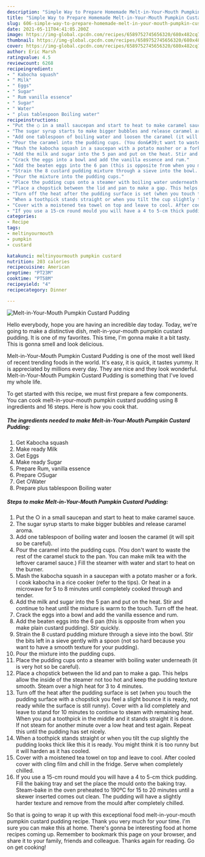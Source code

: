 ```yaml
---
description: "Simple Way to Prepare Homemade Melt-in-Your-Mouth Pumpkin Custard Pudding"
title: "Simple Way to Prepare Homemade Melt-in-Your-Mouth Pumpkin Custard Pudding"
slug: 606-simple-way-to-prepare-homemade-melt-in-your-mouth-pumpkin-custard-pudding
date: 2021-05-11T04:41:05.200Z
image: https://img-global.cpcdn.com/recipes/6589752745656320/680x482cq70/melt-in-your-mouth-pumpkin-custard-pudding-recipe-main-photo.jpg
thumbnail: https://img-global.cpcdn.com/recipes/6589752745656320/680x482cq70/melt-in-your-mouth-pumpkin-custard-pudding-recipe-main-photo.jpg
cover: https://img-global.cpcdn.com/recipes/6589752745656320/680x482cq70/melt-in-your-mouth-pumpkin-custard-pudding-recipe-main-photo.jpg
author: Eric Marsh
ratingvalue: 4.5
reviewcount: 6268
recipeingredient:
- " Kabocha squash"
- " Milk"
- " Eggs"
- " Sugar"
- " Rum vanilla essence"
- " Sugar"
- " Water"
- " plus tablespoon Boiling water"
recipeinstructions:
- "Put the ○ in a small saucepan and start to heat to make caramel sauce."
- "The sugar syrup starts to make bigger bubbles and release caramel aroma."
- "Add one tablespoon of boiling water and loosen the caramel (it will spit so be careful)."
- "Pour the caramel into the pudding cups. (You don&#39;t want to waste the rest of the caramel stuck to the pan. You can make milk tea with the leftover caramel sauce.) Fill the steamer with water and start to heat on the burner."
- "Mash the kabocha squash in a saucepan with a potato masher or a fork. I cook kabocha in a rice cooker (refer to the tips). Or heat in a microwave for 5 to 8 minutes until completely cooked through and tender."
- "Add the milk and sugar into the 5 pan and put on the heat. Stir and continue to heat until the mixture is warm to the touch. Turn off the heat."
- "Crack the eggs into a bowl and add the vanilla essence and rum."
- "Add the beaten eggs into the 6 pan (this is opposite from when you make plain custard pudding). Stir quickly."
- "Strain the 8 custard pudding mixture through a sieve into the bowl. Stir the bits left in a sieve gently with a spoon (not so hard because you want to have a smooth texture for your pudding)."
- "Pour the mixture into the pudding cups."
- "Place the pudding cups onto a steamer with boiling water underneath (it is very hot so be careful)."
- "Place a chopstick between the lid and pan to make a gap. This helps allow the inside of the steamer not too hot and keep the pudding texture smooth. Steam over a high heat for 3 to 4 minutes."
- "Turn off the heat after the pudding surface is set (when you touch the pudding surface with a chopstick you feel a slight bounce it is ready, not ready while the surface is still runny). Cover with a lid completely and leave to stand for 10 minutes to continue to steam with remaining heat. When you put a toothpick in the middle and it stands straight it is done. If not steam for another minute over a low heat and test again. Repeat this until the pudding has set nicely."
- "When a toothpick stands straight or when you tilt the cup slightly the pudding looks thick like this it is ready. You might think it is too runny but it will harden as it has cooled."
- "Cover with a moistened tea towel on top and leave to cool. After cooled cover with cling film and chill in the fridge. Serve when completely chilled."
- "If you use a 15-cm round mould you will have a 4 to 5-cm thick pudding. Fill the baking tray and set the place the mould onto the baking tray. Steam-bake in the oven preheated to 190ºC for 15 to 20 minutes until a skewer inserted comes out clean. The pudding will have a slightly harder texture and remove from the mould after completely chilled."
categories:
- Recipe
tags:
- meltinyourmouth
- pumpkin
- custard

katakunci: meltinyourmouth pumpkin custard 
nutrition: 203 calories
recipecuisine: American
preptime: "PT23M"
cooktime: "PT58M"
recipeyield: "4"
recipecategory: Dinner

---
```



![Melt-in-Your-Mouth Pumpkin Custard Pudding](https://img-global.cpcdn.com/recipes/6589752745656320/680x482cq70/melt-in-your-mouth-pumpkin-custard-pudding-recipe-main-photo.jpg)

Hello everybody, hope you are having an incredible day today. Today, we're going to make a distinctive dish, melt-in-your-mouth pumpkin custard pudding. It is one of my favorites. This time, I'm gonna make it a bit tasty. This is gonna smell and look delicious.



Melt-in-Your-Mouth Pumpkin Custard Pudding is one of the most well liked of recent trending foods in the world. It's easy, it is quick, it tastes yummy. It is appreciated by millions every day. They are nice and they look wonderful. Melt-in-Your-Mouth Pumpkin Custard Pudding is something that I've loved my whole life.


To get started with this recipe, we must first prepare a few components. You can cook melt-in-your-mouth pumpkin custard pudding using 8 ingredients and 16 steps. Here is how you cook that.

<!--inarticleads1-->

##### The ingredients needed to make Melt-in-Your-Mouth Pumpkin Custard Pudding:

1. Get  Kabocha squash
1. Make ready  Milk
1. Get  Eggs
1. Make ready  Sugar
1. Prepare  Rum, vanilla essence
1. Prepare  ○Sugar
1. Get  ○Water
1. Prepare  plus tablespoon Boiling water




<!--inarticleads2-->

##### Steps to make Melt-in-Your-Mouth Pumpkin Custard Pudding:

1. Put the ○ in a small saucepan and start to heat to make caramel sauce.
1. The sugar syrup starts to make bigger bubbles and release caramel aroma.
1. Add one tablespoon of boiling water and loosen the caramel (it will spit so be careful).
1. Pour the caramel into the pudding cups. (You don&#39;t want to waste the rest of the caramel stuck to the pan. You can make milk tea with the leftover caramel sauce.) Fill the steamer with water and start to heat on the burner.
1. Mash the kabocha squash in a saucepan with a potato masher or a fork. I cook kabocha in a rice cooker (refer to the tips). Or heat in a microwave for 5 to 8 minutes until completely cooked through and tender.
1. Add the milk and sugar into the 5 pan and put on the heat. Stir and continue to heat until the mixture is warm to the touch. Turn off the heat.
1. Crack the eggs into a bowl and add the vanilla essence and rum.
1. Add the beaten eggs into the 6 pan (this is opposite from when you make plain custard pudding). Stir quickly.
1. Strain the 8 custard pudding mixture through a sieve into the bowl. Stir the bits left in a sieve gently with a spoon (not so hard because you want to have a smooth texture for your pudding).
1. Pour the mixture into the pudding cups.
1. Place the pudding cups onto a steamer with boiling water underneath (it is very hot so be careful).
1. Place a chopstick between the lid and pan to make a gap. This helps allow the inside of the steamer not too hot and keep the pudding texture smooth. Steam over a high heat for 3 to 4 minutes.
1. Turn off the heat after the pudding surface is set (when you touch the pudding surface with a chopstick you feel a slight bounce it is ready, not ready while the surface is still runny). Cover with a lid completely and leave to stand for 10 minutes to continue to steam with remaining heat. When you put a toothpick in the middle and it stands straight it is done. If not steam for another minute over a low heat and test again. Repeat this until the pudding has set nicely.
1. When a toothpick stands straight or when you tilt the cup slightly the pudding looks thick like this it is ready. You might think it is too runny but it will harden as it has cooled.
1. Cover with a moistened tea towel on top and leave to cool. After cooled cover with cling film and chill in the fridge. Serve when completely chilled.
1. If you use a 15-cm round mould you will have a 4 to 5-cm thick pudding. Fill the baking tray and set the place the mould onto the baking tray. Steam-bake in the oven preheated to 190ºC for 15 to 20 minutes until a skewer inserted comes out clean. The pudding will have a slightly harder texture and remove from the mould after completely chilled.




So that is going to wrap it up with this exceptional food melt-in-your-mouth pumpkin custard pudding recipe. Thank you very much for your time. I'm sure you can make this at home. There's gonna be interesting food at home recipes coming up. Remember to bookmark this page on your browser, and share it to your family, friends and colleague. Thanks again for reading. Go on get cooking!
